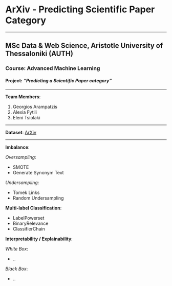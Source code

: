# ArXiv - Predicting Scientific Paper Category
----------------------------------------------------
## MSc Data & Web Science, Aristotle University of Thessaloniki (AUTH)
### Course: Advanced Machine Learning
#### Project: *“Predicting a Scientific Paper category”*

----------------------------------------------------
**Team Members**:
1. Georgios Arampatzis
2. Alexia Fytili
3. Eleni Tsiolaki

----------------------------------------------------
**Dataset**:
[ArXiv](https://www.kaggle.com/Cornell-University/arxiv)

----------------------------------------------------
**Imbalance**:

*Oversampling*:
- SMOTE
- Generate Synonym Text

*Undersampling*:
- Tomek Links
- Random Undersampling

**Multi-label Classification**:
- LabelPowerset
- BinaryRelevance
- ClassifierChain

**Interpretability / Explainability**:

*White Box*:
- ..

*Black Box*:
- ..

